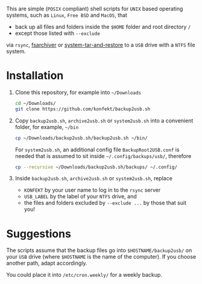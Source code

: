 This are simple (`POSIX` compliant) shell scripts for `UNIX` based operating systems, such as `Linux`, `Free BSD` and `MacOS`, that

- back up all files and folders inside the `$HOME` folder and root directory `/`
- except those listed with `--exclude`

via `rsync`, [fsarchiver](http://www.fsarchiver.org/QuickStart) or [system-tar-and-restore](https://linoxide.com/linux-how-to/system-tar-restore-bash-script-linux-backup/) to a `USB` drive with a `NTFS` file system.

# Installation

1. Clone this repository, for example into `~/Downloads`
    ```sh
    cd ~/Downloads/
    git clone https://github.com/konfekt/backup2usb.sh
    ````
0. Copy `backup2usb.sh`, `archive2usb.sh` or `system2usb.sh` into a convenient folder, for example, `~/bin`
    ```sh
    cp ~/Downloads/backup2usb.sh/backup2usb.sh ~/bin/
    ```

    For `system2usb.sh`, an additional config file `BackupRoot2USB.conf` is needed that is assumed to sit inside `~/.config/backups/usb/`, therefore
    ```sh
    cp --recursive ~/Downloads/backup2usb.sh/backups/ ~/.config/
    ```

0. Inside `backup2usb.sh`, `archive2usb.sh` or `system2usb.sh`, replace

    - `KONFEKT` by your user name to log in to the `rsync` server
    - `USB_LABEL` by the label of your `NTFS` drive, and
    - the files and folders excluded by `--exclude ...` by those that suit you!

# Suggestions

The scripts assume that the backup files go into `$HOSTNAME/backup2usb/` on your `USB` drive (where `$HOSTNAME` is the name of the computer).
If you choose another path, adapt accordingly.

You could place it into `/etc/cron.weekly/` for a weekly backup.
